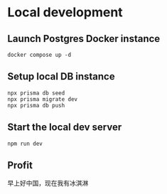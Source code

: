 # Local development

## Launch Postgres Docker instance

```docker compose up -d```

## Setup local DB instance

```
npx prisma db seed
npx prisma migrate dev
npx prisma db push
```

## Start the local dev server

```npm run dev```

## Profit

早上好中国，现在我有冰淇淋